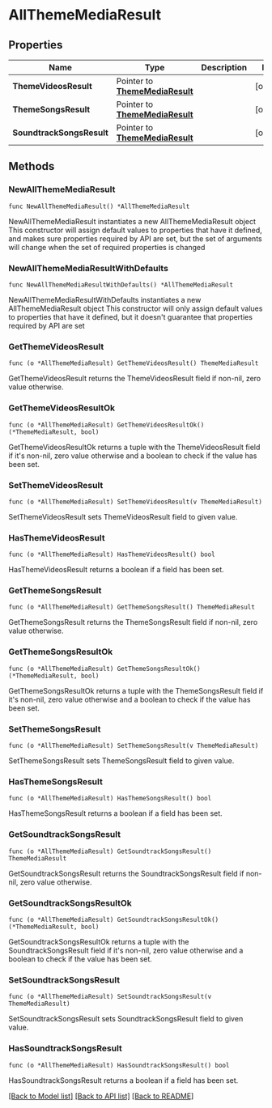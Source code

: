 # AllThemeMediaResult

## Properties

Name | Type | Description | Notes
------------ | ------------- | ------------- | -------------
**ThemeVideosResult** | Pointer to [**ThemeMediaResult**](ThemeMediaResult.md) |  | [optional] 
**ThemeSongsResult** | Pointer to [**ThemeMediaResult**](ThemeMediaResult.md) |  | [optional] 
**SoundtrackSongsResult** | Pointer to [**ThemeMediaResult**](ThemeMediaResult.md) |  | [optional] 

## Methods

### NewAllThemeMediaResult

`func NewAllThemeMediaResult() *AllThemeMediaResult`

NewAllThemeMediaResult instantiates a new AllThemeMediaResult object
This constructor will assign default values to properties that have it defined,
and makes sure properties required by API are set, but the set of arguments
will change when the set of required properties is changed

### NewAllThemeMediaResultWithDefaults

`func NewAllThemeMediaResultWithDefaults() *AllThemeMediaResult`

NewAllThemeMediaResultWithDefaults instantiates a new AllThemeMediaResult object
This constructor will only assign default values to properties that have it defined,
but it doesn't guarantee that properties required by API are set

### GetThemeVideosResult

`func (o *AllThemeMediaResult) GetThemeVideosResult() ThemeMediaResult`

GetThemeVideosResult returns the ThemeVideosResult field if non-nil, zero value otherwise.

### GetThemeVideosResultOk

`func (o *AllThemeMediaResult) GetThemeVideosResultOk() (*ThemeMediaResult, bool)`

GetThemeVideosResultOk returns a tuple with the ThemeVideosResult field if it's non-nil, zero value otherwise
and a boolean to check if the value has been set.

### SetThemeVideosResult

`func (o *AllThemeMediaResult) SetThemeVideosResult(v ThemeMediaResult)`

SetThemeVideosResult sets ThemeVideosResult field to given value.

### HasThemeVideosResult

`func (o *AllThemeMediaResult) HasThemeVideosResult() bool`

HasThemeVideosResult returns a boolean if a field has been set.

### GetThemeSongsResult

`func (o *AllThemeMediaResult) GetThemeSongsResult() ThemeMediaResult`

GetThemeSongsResult returns the ThemeSongsResult field if non-nil, zero value otherwise.

### GetThemeSongsResultOk

`func (o *AllThemeMediaResult) GetThemeSongsResultOk() (*ThemeMediaResult, bool)`

GetThemeSongsResultOk returns a tuple with the ThemeSongsResult field if it's non-nil, zero value otherwise
and a boolean to check if the value has been set.

### SetThemeSongsResult

`func (o *AllThemeMediaResult) SetThemeSongsResult(v ThemeMediaResult)`

SetThemeSongsResult sets ThemeSongsResult field to given value.

### HasThemeSongsResult

`func (o *AllThemeMediaResult) HasThemeSongsResult() bool`

HasThemeSongsResult returns a boolean if a field has been set.

### GetSoundtrackSongsResult

`func (o *AllThemeMediaResult) GetSoundtrackSongsResult() ThemeMediaResult`

GetSoundtrackSongsResult returns the SoundtrackSongsResult field if non-nil, zero value otherwise.

### GetSoundtrackSongsResultOk

`func (o *AllThemeMediaResult) GetSoundtrackSongsResultOk() (*ThemeMediaResult, bool)`

GetSoundtrackSongsResultOk returns a tuple with the SoundtrackSongsResult field if it's non-nil, zero value otherwise
and a boolean to check if the value has been set.

### SetSoundtrackSongsResult

`func (o *AllThemeMediaResult) SetSoundtrackSongsResult(v ThemeMediaResult)`

SetSoundtrackSongsResult sets SoundtrackSongsResult field to given value.

### HasSoundtrackSongsResult

`func (o *AllThemeMediaResult) HasSoundtrackSongsResult() bool`

HasSoundtrackSongsResult returns a boolean if a field has been set.


[[Back to Model list]](../README.md#documentation-for-models) [[Back to API list]](../README.md#documentation-for-api-endpoints) [[Back to README]](../README.md)



